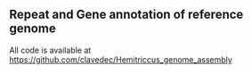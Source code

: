 ## Repeat and Gene annotation of reference genome

All code is available at https://github.com/clavedec/Hemitriccus_genome_assembly
